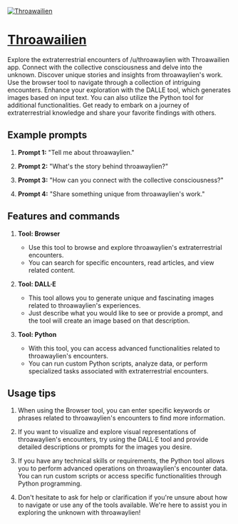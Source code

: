 [![Throawailien](https://files.oaiusercontent.com/file-iazB97hO7kJAaL819YdSHDZe?se=2123-10-17T01%3A12%3A05Z&sp=r&sv=2021-08-06&sr=b&rscc=max-age%3D31536000%2C%20immutable&rscd=attachment%3B%20filename%3D24a2f597-d98b-42fe-9b06-d065db44d061.png&sig=W8o5SrH7w7lZ3aVcRSDrJg0Nbr5/2x6IKHhFwGLkVdg%3D)](https://chat.openai.com/g/g-V6kKjqgP5-throawailien)

# [Throawailien](https://chat.openai.com/g/g-V6kKjqgP5-throawailien)

Explore the extraterrestrial encounters of /u/throawaylien with Throawailien app. Connect with the collective consciousness and delve into the unknown. Discover unique stories and insights from throawaylien's work. Use the browser tool to navigate through a collection of intriguing encounters. Enhance your exploration with the DALLE tool, which generates images based on input text. You can also utilize the Python tool for additional functionalities. Get ready to embark on a journey of extraterrestrial knowledge and share your favorite findings with others.

## Example prompts

1. **Prompt 1:** "Tell me about throawaylien."

2. **Prompt 2:** "What's the story behind throawaylien?"

3. **Prompt 3:** "How can you connect with the collective consciousness?"

4. **Prompt 4:** "Share something unique from throawaylien's work."

## Features and commands

1. **Tool: Browser**
   - Use this tool to browse and explore throawaylien's extraterrestrial encounters.
   - You can search for specific encounters, read articles, and view related content.

2. **Tool: DALL·E**
   - This tool allows you to generate unique and fascinating images related to throawaylien's experiences.
   - Just describe what you would like to see or provide a prompt, and the tool will create an image based on that description.

3. **Tool: Python**
   - With this tool, you can access advanced functionalities related to throawaylien's encounters.
   - You can run custom Python scripts, analyze data, or perform specialized tasks associated with extraterrestrial encounters.

## Usage tips

1. When using the Browser tool, you can enter specific keywords or phrases related to throawaylien's encounters to find more information.

2. If you want to visualize and explore visual representations of throawaylien's encounters, try using the DALL·E tool and provide detailed descriptions or prompts for the images you desire.

3. If you have any technical skills or requirements, the Python tool allows you to perform advanced operations on throawaylien's encounter data. You can run custom scripts or access specific functionalities through Python programming.

4. Don't hesitate to ask for help or clarification if you're unsure about how to navigate or use any of the tools available. We're here to assist you in exploring the unknown with throawaylien!